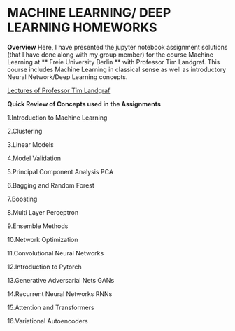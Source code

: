 # MACHINE LEARNING/ DEEP LEARNING HOMEWORKS
**Overview**
Here, I have presented the jupyter notebook assignment solutions (that I have done along with my group member)  for the course  Machine Learning at ** Freie University Berlin ** with Professor Tim Landgraf. This course includes  Machine Learning in classical sense as well as introductory Neural Network/Deep Learning concepts.



[Lectures of Professor Tim Landgraf](https://www.youtube.com/playlist?list=PLs7Vp-pCDX7yu38RbJfuyMUrFZ5877uh1)

**Quick Review of Concepts used in the Assignments**

1.Introduction to Machine Learning

2.Clustering

3.Linear Models

4.Model Validation

5.Principal Component Analysis PCA

6.Bagging and Random Forest

7.Boosting

8.Multi Layer Perceptron

9.Ensemble Methods

10.Network Optimization 

11.Convolutional Neural Networks

12.Introduction to Pytorch

13.Generative Adversarial Nets GANs

14.Recurrent Neural Networks RNNs

15.Attention and Transformers

16.Variational Autoencoders
